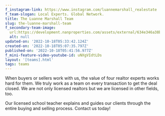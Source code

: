 ```yaml
---
f_instagram-link: https://www.instagram.com/luannemarshall_realestate
f_team-slogan: Local Experts. Global Network.
title: The Luanne Marshall Team
slug: the-luanne-marshall-team
f_secondary-team-image:
  url:https://development.nanproperties.com/assets/external/634e346a38bd644dcf983717_dsc05742.jpeg
  alt: null
updated-on: '2022-10-18T05:33:42.124Z'
created-on: '2022-10-18T05:07:35.797Z'
published-on: '2022-10-18T05:41:56.977Z'
f_mini-feature-video-youtube-id: uNXgVIdtLDs
layout: '[teams].html'
tags: teams
---
```


When buyers or sellers work with us, the value of four realtor experts works hard for them. We truly work as a team on every transaction to get the deal closed. We are not only licensed realtors but we are licensed in other fields, too.

Our licensed school teacher explains and guides our clients through the entire buying and selling process. Contact us today!

‍
